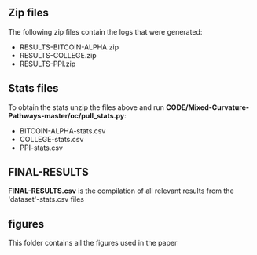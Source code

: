 ## Zip files
The following  zip files contain the logs that were generated:
-	RESULTS-BITCOIN-ALPHA.zip
-	RESULTS-COLLEGE.zip
-	RESULTS-PPI.zip

## Stats files
To obtain the stats unzip the files above and run **CODE/Mixed-Curvature-Pathways-master/oc/pull_stats.py**:
-	BITCOIN-ALPHA-stats.csv
-	COLLEGE-stats.csv
-	PPI-stats.csv

## FINAL-RESULTS
**FINAL-RESULTS.csv** is the compilation of all relevant results from the 'dataset'-stats.csv  files

## figures
This folder contains all the figures used in the paper
